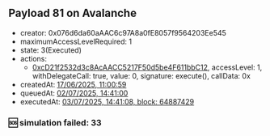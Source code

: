 ## Payload 81 on Avalanche

- creator: 0x076d6da60aAAC6c97A8a0fE8057f9564203Ee545
- maximumAccessLevelRequired: 1
- state: 3(Executed)
- actions:
  - [0xcD21f2532d3c8AcAACC5217F50d5be4F611bbC12](https://snowscan.xyz/tx/0xcD21f2532d3c8AcAACC5217F50d5be4F611bbC12), accessLevel: 1, withDelegateCall: true, value: 0, signature: execute(), callData: 0x
- createdAt: [17/06/2025, 11:00:59](https://snowscan.xyz/tx/0x40445e1a83f99783f0179f1b0b45b9c13049ce303eccad3290c13cd405270e07)
- queuedAt: [02/07/2025, 14:41:00](https://snowscan.xyz/tx/0xacc38d92df1dcae0a6471d8baf63461b34e607923683c35d67cd4ad7aec5c37c)
- executedAt: [03/07/2025, 14:41:08, block: 64887429](https://snowscan.xyz/tx/0xf861f628f093a181c98f1fdda9fc7d0d60c8c7b60f9a88502633ad07778699eb)

### :sos: simulation failed: 33
